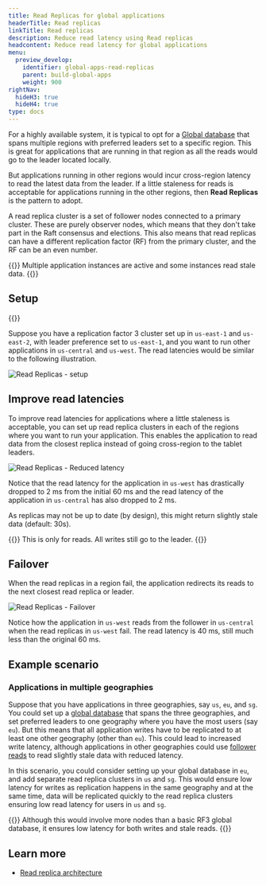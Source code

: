```yaml
---
title: Read Replicas for global applications
headerTitle: Read replicas
linkTitle: Read replicas
description: Reduce read latency using Read replicas
headcontent: Reduce read latency for global applications
menu:
  preview_develop:
    identifier: global-apps-read-replicas
    parent: build-global-apps
    weight: 900
rightNav:
  hideH3: true
  hideH4: true
type: docs
---
```


For a highly available system, it is typical to opt for a [Global database](../global-database) that spans multiple regions with preferred leaders set to a specific region. This is great for applications that are running in that region as all the reads would go to the leader located locally.

But applications running in other regions would incur cross-region latency to read the latest data from the leader. If a little staleness for reads is acceptable for applications running in the other regions, then **Read Replicas** is the pattern to adopt.

A read replica cluster is a set of follower nodes connected to a primary cluster. These are purely observer nodes, which means that they don't take part in the Raft consensus and elections. This also means that read replicas can have a different replication factor (RF) from the primary cluster, and the RF can be an even number.

{{<tip>}}
Multiple application instances are active and some instances read stale data.
{{</tip>}}

## Setup

{{<cluster-setup-tabs-new>}}

Suppose you have a replication factor 3 cluster set up in `us-east-1` and `us-east-2`, with leader preference set to `us-east-1`, and you want to run other applications in `us-central` and `us-west`. The read latencies would be similar to the following illustration.

![Read Replicas - setup](/images/develop/global-apps/global-apps-read-replicas-setup.png)

## Improve read latencies

To improve read latencies for applications where a little staleness is acceptable, you can set up read replica clusters in each of the regions where you want to run your application. This enables the application to read data from the closest replica instead of going cross-region to the tablet leaders.

![Read Replicas - Reduced latency](/images/develop/global-apps/global-apps-read-replicas-final.png)

Notice that the read latency for the application in `us-west` has drastically dropped to 2 ms from the initial 60 ms and the read latency of the application in `us-central` has also dropped to 2 ms.

As replicas may not be up to date (by design), this might return slightly stale data (default: 30s).

{{<note>}}
This is only for reads. All writes still go to the leader.
{{</note>}}

## Failover

When the read replicas in a region fail, the application redirects its reads to the next closest read replica or leader.

![Read Replicas - Failover](/images/develop/global-apps/global-apps-read-replicas-failover.png)

Notice how the application in `us-west` reads from the follower in `us-central` when the read replicas in `us-west` fail. The read latency is 40 ms, still much less than the original 60 ms.

## Example scenario

### Applications in multiple geographies

Suppose that you have applications in three geographies, say `us`, `eu`, and `sg`. You could set up a [global database](../global-database) that spans the three geographies, and set preferred leaders to one geography where you have the most users (say `eu`). But this means that all application writes have to be replicated to at least one other geography (other than `eu`). This could lead to increased write latency, although applications in other geographies could use [follower reads](../follower-reads) to read slightly stale data with reduced latency.

In this scenario, you could consider setting up your global database in `eu`, and add separate read replica clusters in `us` and `sg`. This would ensure low latency for writes as replication happens in the same geography and at the same time, data will be replicated quickly to the read replica clusters ensuring low read latency for users in `us` and `sg`.

{{<note>}}
Although this would involve more nodes than a basic RF3 global database, it ensures low latency for both writes and stale reads.
{{</note>}}

## Learn more

- [Read replica architecture](../../../architecture/docdb-replication/read-replicas)
